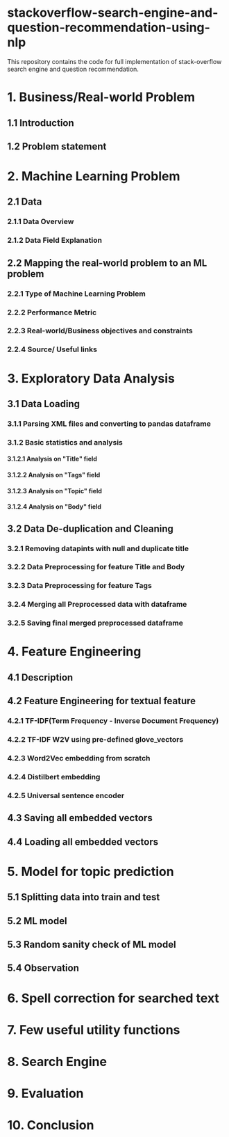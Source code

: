 # stackoverflow-search-engine-and-question-recommendation-using-nlp
This repository contains the code for full implementation of stack-overflow search engine and question recommendation.

# 1. Business/Real-world Problem
## 1.1 Introduction
## 1.2 Problem statement

# 2. Machine Learning Problem
## 2.1 Data
### 2.1.1 Data Overview
### 2.1.2 Data Field Explanation
## 2.2 Mapping the real-world problem to an ML problem
### 2.2.1 Type of Machine Learning Problem
### 2.2.2 Performance Metric
### 2.2.3 Real-world/Business objectives and constraints
### 2.2.4 Source/ Useful links

# 3. Exploratory Data Analysis
## 3.1 Data Loading
### 3.1.1 Parsing XML files and converting to pandas dataframe
### 3.1.2 Basic statistics and analysis
#### 3.1.2.1 Analysis on "Title" field
#### 3.1.2.2 Analysis on "Tags" field
#### 3.1.2.3 Analysis on "Topic" field
#### 3.1.2.4 Analysis on "Body" field
## 3.2 Data De-duplication and Cleaning
### 3.2.1 Removing datapints with null and duplicate title
### 3.2.2 Data Preprocessing for feature Title and Body
### 3.2.3 Data Preprocessing for feature Tags
### 3.2.4 Merging all Preprocessed data with dataframe
### 3.2.5 Saving final merged preprocessed dataframe

# 4. Feature Engineering
## 4.1 Description
## 4.2 Feature Engineering for textual feature
### 4.2.1 TF-IDF(Term Frequency - Inverse Document Frequency)
### 4.2.2 TF-IDF W2V using pre-defined glove_vectors
### 4.2.3 Word2Vec embedding from scratch
### 4.2.4 Distilbert embedding
### 4.2.5 Universal sentence encoder
## 4.3 Saving all embedded vectors
## 4.4 Loading all embedded vectors

# 5. Model for topic prediction
## 5.1 Splitting data into train and test
## 5.2 ML model
## 5.3 Random sanity check of ML model
## 5.4 Observation

# 6. Spell correction for searched text

# 7. Few useful utility functions

# 8. Search Engine

# 9. Evaluation

# 10. Conclusion
